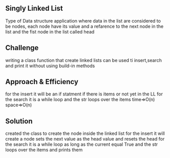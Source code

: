 ## Singly Linked List

Type of Data structure application where data in the list are considered to be nodes, each node have its value and a refarence to the next node in the list and the fist node in the list called head

## Challenge

writing a class function that create linked lists can be used ti insert,search and print it without using build-in methods

## Approach & Efficiency

for the insert it will be an if statment if there is items or not yet in the LL for the search it is a while loop and the str loops over the items time=>O(n) space=>O(n)

## Solution

created the class to create the node inside the linked list for the insert it will create a node sets the next value as the head value and resets the head for the search it is a while loop as long as the current equal True and the str loops over the items and prints them
